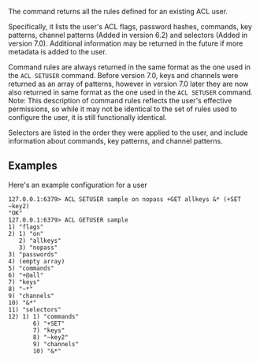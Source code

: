 The command returns all the rules defined for an existing ACL user.

Specifically, it lists the user's ACL flags, password hashes, commands, key patterns, channel patterns (Added in version 6.2) and selectors (Added in version 7.0).
Additional information may be returned in the future if more metadata is added to the user.

Command rules are always returned in the same format as the one used in the `ACL SETUSER` command.
Before version 7.0, keys and channels were returned as an array of patterns, however in version 7.0 later they are now also returned in same format as the one used in the `ACL SETUSER` command.
Note: This description of command rules reflects the user's effective permissions, so while it may not be identical to the set of rules used to configure the user, it is still functionally identical.

Selectors are listed in the order they were applied to the user, and include information about commands, key patterns, and channel patterns.

## Examples

Here's an example configuration for a user

```
127.0.0.1:6379> ACL SETUSER sample on nopass +GET allkeys &* (+SET ~key2)
"OK"
127.0.0.1:6379> ACL GETUSER sample
1) "flags"
2) 1) "on"
   2) "allkeys"
   3) "nopass"
3) "passwords"
4) (empty array)
5) "commands"
6) "+@all"
7) "keys"
8) "~*"
9) "channels"
10) "&*"
11) "selectors"
12) 1) 1) "commands"
       6) "+SET"
       7) "keys"
       8) "~key2"
       9) "channels"
       10) "&*"
```

